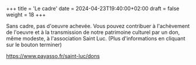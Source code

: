 +++
title = 'Le cadre'
date = 2024-04-23T19:40:00+02:00
draft = false
weight = 18
+++

Sans cadre, pas  d'oeuvre achevée.
Vous pouvez  contribuer à l'achèvement de l'oeuvre et à la transmission de notre patrimoine culturel par un don, même modeste, à l'association Saint Luc.
 (Plus d'informations en cliquant sur le bouton terminer)  
 
 https://www.payasso.fr/saint-luc/dons